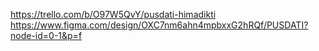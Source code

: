 https://trello.com/b/O97W5QvY/pusdati-himadikti
https://www.figma.com/design/OXC7nm6ahn4mpbxxG2hRQf/PUSDATI?node-id=0-1&p=f
